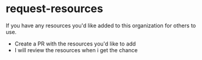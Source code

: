 # request-resources

If you have any resources you'd like added to this organization for others to use.
- Create a PR with the resources you'd like to add
- I will review the resources when i get the chance
